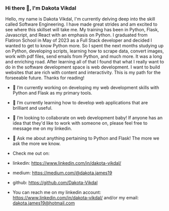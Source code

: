 ### Hi there 👋, I'm Dakota Vikdal

Hello, my name is Dakota Vikdal, I'm currently delving deep into the skill called Software Engineering. I have made great strides and am excited to see where this skillset will take me. My training has been in Python, Flask, Javascript, and React with an emphasis on Python. I graduated from Flatiron School in May of 2023 as a Full Stack developer and decided I wanted to get to know Python more. So I spent the next months studying up on Python, developing scripts, learning how to scrape data, convert images, work with pdf files, send emails from Python, and much more. It was a long and enriching road. After learning all of that I found that what I really want to do in the software development space is web development. I want to build websites that are rich with content and interactivity. This is my path for the forseeable future. Thanks for reading!  

- 🔭 I’m currently working on developing my web development skills with Python and Flask as my primary tools.
  
- 🌱 I’m currently learning how to develop web applications that are brilliant and useful.
  
- 👯 I’m looking to collaborate on web development baby! If anyone has an idea that they'd like to work with someone on, please feel free to message me on my linkedin.
  
- 💬 Ask me about anything pertaining to Python and Flask! The more we ask the more we know.
  
- Check me out on:
-   linkedin: https://www.linkedin.com/in/dakota-vikdal/
-   medium: https://medium.com/@dakota.james19
-   github: https://github.com/Dakota-Vikdal
  
- You can reach me on my linkedin account: https://www.linkedin.com/in/dakota-vikdal/ and/or my email: dakota.james19@hotmail.com
  


